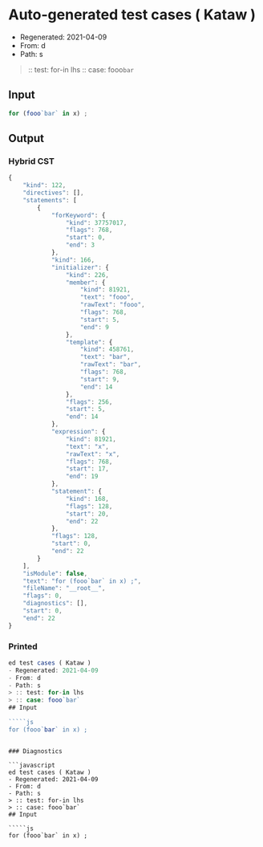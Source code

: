 # Auto-generated test cases ( Kataw )
- Regenerated: 2021-04-09
- From: d
- Path: s
> :: test: for-in lhs
> :: case: fooo`bar`
## Input

`````js
for (fooo`bar` in x) ;
`````

## Output

### Hybrid CST

```javascript
{
    "kind": 122,
    "directives": [],
    "statements": [
        {
            "forKeyword": {
                "kind": 37757017,
                "flags": 768,
                "start": 0,
                "end": 3
            },
            "kind": 166,
            "initializer": {
                "kind": 226,
                "member": {
                    "kind": 81921,
                    "text": "fooo",
                    "rawText": "fooo",
                    "flags": 768,
                    "start": 5,
                    "end": 9
                },
                "template": {
                    "kind": 458761,
                    "text": "bar",
                    "rawText": "bar",
                    "flags": 768,
                    "start": 9,
                    "end": 14
                },
                "flags": 256,
                "start": 5,
                "end": 14
            },
            "expression": {
                "kind": 81921,
                "text": "x",
                "rawText": "x",
                "flags": 768,
                "start": 17,
                "end": 19
            },
            "statement": {
                "kind": 168,
                "flags": 128,
                "start": 20,
                "end": 22
            },
            "flags": 128,
            "start": 0,
            "end": 22
        }
    ],
    "isModule": false,
    "text": "for (fooo`bar` in x) ;",
    "fileName": "__root__",
    "flags": 0,
    "diagnostics": [],
    "start": 0,
    "end": 22
}
```

### Printed

```javascript
ed test cases ( Kataw )
- Regenerated: 2021-04-09
- From: d
- Path: s
> :: test: for-in lhs
> :: case: fooo`bar`
## Input

`````js
for (fooo`bar` in x) ;
`````
```

### Diagnostics

```javascript
ed test cases ( Kataw )
- Regenerated: 2021-04-09
- From: d
- Path: s
> :: test: for-in lhs
> :: case: fooo`bar`
## Input

`````js
for (fooo`bar` in x) ;
`````
```

